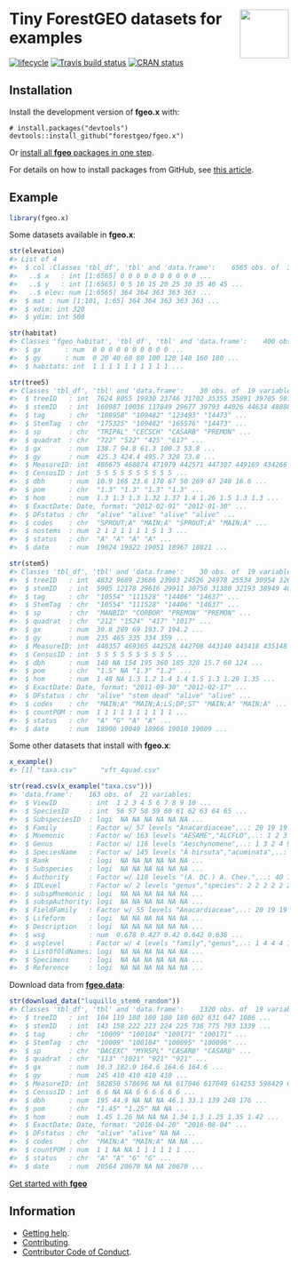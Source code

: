 
<!-- README.md is generated from README.Rmd. Please edit that file -->

# <img src="https://i.imgur.com/vTLlhbp.png" align="right" height=88 /> Tiny ForestGEO datasets for examples

[![lifecycle](https://img.shields.io/badge/lifecycle-experimental-orange.svg)](https://www.tidyverse.org/lifecycle/#experimental)
[![Travis build
status](https://travis-ci.org/forestgeo/fgeo.x.svg?branch=master)](https://travis-ci.org/forestgeo/fgeo.x)
[![CRAN
status](https://www.r-pkg.org/badges/version/fgeo.x)](https://cran.r-project.org/package=fgeo.x)

## Installation

Install the development version of **fgeo.x** with:

    # install.packages("devtools")
    devtools::install_github("forestgeo/fgeo.x")

Or [install all **fgeo** packages in one
step](https://forestgeo.github.io/fgeo/index.html#installation).

For details on how to install packages from GitHub, see [this
article](https://goo.gl/dQKEeg).

## Example

``` r
library(fgeo.x)
```

Some datasets available in **fgeo.x**:

``` r
str(elevation)
#> List of 4
#>  $ col :Classes 'tbl_df', 'tbl' and 'data.frame':    6565 obs. of  3 variables:
#>   ..$ x   : int [1:6565] 0 0 0 0 0 0 0 0 0 0 ...
#>   ..$ y   : int [1:6565] 0 5 10 15 20 25 30 35 40 45 ...
#>   ..$ elev: num [1:6565] 364 364 363 363 363 ...
#>  $ mat : num [1:101, 1:65] 364 364 363 363 363 ...
#>  $ xdim: int 320
#>  $ ydim: int 500

str(habitat)
#> Classes 'fgeo_habitat', 'tbl_df', 'tbl' and 'data.frame':    400 obs. of  3 variables:
#>  $ gx      : num  0 0 0 0 0 0 0 0 0 0 ...
#>  $ gy      : num  0 20 40 60 80 100 120 140 160 180 ...
#>  $ habitats: int  1 1 1 1 1 1 1 1 1 1 ...

str(tree5)
#> Classes 'tbl_df', 'tbl' and 'data.frame':    30 obs. of  19 variables:
#>  $ treeID   : int  7624 8055 19930 23746 31702 35355 35891 39705 50184 57380 ...
#>  $ stemID   : int  160987 10036 117849 29677 39793 44026 44634 48888 60798 155867 ...
#>  $ tag      : chr  "108958" "109482" "123493" "14473" ...
#>  $ StemTag  : chr  "175325" "109482" "165576" "14473" ...
#>  $ sp       : chr  "TRIPAL" "CECSCH" "CASARB" "PREMON" ...
#>  $ quadrat  : chr  "722" "522" "425" "617" ...
#>  $ gx       : num  138.7 94.8 61.3 100.3 53.8 ...
#>  $ gy       : num  425.3 424.4 495.7 328 73.8 ...
#>  $ MeasureID: int  486675 468874 471979 442571 447307 449169 434266 451067 437645 459427 ...
#>  $ CensusID : int  5 5 5 5 5 5 5 5 5 5 ...
#>  $ dbh      : num  10.9 165 23.6 170 67 50 269 67 240 16.6 ...
#>  $ pom      : chr  "1.3" "1.3" "1.3" "1.3" ...
#>  $ hom      : num  1.3 1.3 1.3 1.32 1.37 1.4 1.26 1.5 1.3 1.3 ...
#>  $ ExactDate: Date, format: "2012-02-01" "2012-01-30" ...
#>  $ DFstatus : chr  "alive" "alive" "alive" "alive" ...
#>  $ codes    : chr  "SPROUT;A" "MAIN;A" "SPROUT;A" "MAIN;A" ...
#>  $ nostems  : num  2 1 2 1 1 1 1 5 1 3 ...
#>  $ status   : chr  "A" "A" "A" "A" ...
#>  $ date     : num  19024 19022 19051 18967 18821 ...

str(stem5)
#> Classes 'tbl_df', 'tbl' and 'data.frame':    30 obs. of  19 variables:
#>  $ treeID   : int  4832 9689 23686 23903 24526 24978 25534 30954 32644 34407 ...
#>  $ stemID   : int  5905 12178 29616 29911 30750 31380 32193 38949 40902 42945 ...
#>  $ tag      : chr  "10554" "111528" "14406" "14637" ...
#>  $ StemTag  : chr  "10554" "111528" "14406" "14637" ...
#>  $ sp       : chr  "MANBID" "CORBOR" "PREMON" "PREMON" ...
#>  $ quadrat  : chr  "212" "1524" "417" "1017" ...
#>  $ gx       : num  30.8 289 69 193.7 194.2 ...
#>  $ gy       : num  235 465 335 334 359 ...
#>  $ MeasureID: int  440357 469305 442528 442708 443140 443418 435148 446883 447786 435787 ...
#>  $ CensusID : int  5 5 5 5 5 5 5 5 5 5 ...
#>  $ dbh      : num  148 NA 154 195 360 185 328 15.7 60 124 ...
#>  $ pom      : chr  "1.5" NA "1.3" "1.2" ...
#>  $ hom      : num  1.48 NA 1.3 1.2 1.4 1.4 1.5 1.3 1.29 1.35 ...
#>  $ ExactDate: Date, format: "2011-09-30" "2012-02-17" ...
#>  $ DFstatus : chr  "alive" "stem dead" "alive" "alive" ...
#>  $ codes    : chr  "MAIN;A" "MAIN;A;LS;DP;ST" "MAIN;A" "MAIN;A" ...
#>  $ countPOM : num  1 1 1 1 1 1 1 1 1 1 ...
#>  $ status   : chr  "A" "G" "A" "A" ...
#>  $ date     : num  18900 19040 18966 19010 19009 ...
```

Some other datasets that install with **fgeo.x**:

``` r
x_example()
#> [1] "taxa.csv"      "vft_4quad.csv"

str(read.csv(x_example("taxa.csv")))
#> 'data.frame':    163 obs. of  21 variables:
#>  $ ViewID        : int  1 2 3 4 5 6 7 8 9 10 ...
#>  $ SpeciesID     : int  56 57 58 59 60 61 62 63 64 65 ...
#>  $ SubspeciesID  : logi  NA NA NA NA NA NA ...
#>  $ Family        : Factor w/ 57 levels "Anacardiaceae",..: 20 19 19 22 44 31 30 24 51 16 ...
#>  $ Mnemonic      : Factor w/ 163 levels "AESAME","ALCFLO",..: 1 2 3 4 5 6 7 8 9 10 ...
#>  $ Genus         : Factor w/ 116 levels "Aeschynomene",..: 1 3 2 4 99 5 6 7 8 9 ...
#>  $ SpeciesName   : Factor w/ 145 levels "Â hirsuta","acuminata",..: 10 48 71 66 91 54 6 97 101 132 ...
#>  $ Rank          : logi  NA NA NA NA NA NA ...
#>  $ Subspecies    : logi  NA NA NA NA NA NA ...
#>  $ Authority     : Factor w/ 110 levels "(A. DC.) A. Chev.",..: 40 10 106 65 63 107 37 52 86 7 ...
#>  $ IDLevel       : Factor w/ 2 levels "genus","species": 2 2 2 2 2 2 2 2 2 2 ...
#>  $ subspMnemonic : logi  NA NA NA NA NA NA ...
#>  $ subspAuthority: logi  NA NA NA NA NA NA ...
#>  $ FieldFamily   : Factor w/ 55 levels "Anacardiaceae",..: 20 19 19 20 40 30 29 22 47 16 ...
#>  $ Lifeform      : logi  NA NA NA NA NA NA ...
#>  $ Description   : logi  NA NA NA NA NA NA ...
#>  $ wsg           : num  0.678 0.427 0.42 0.642 0.636 ...
#>  $ wsglevel      : Factor w/ 4 levels "family","genus",..: 1 4 4 4 1 4 4 4 4 4 ...
#>  $ ListOfOldNames: logi  NA NA NA NA NA NA ...
#>  $ Specimens     : logi  NA NA NA NA NA NA ...
#>  $ Reference     : logi  NA NA NA NA NA NA ...
```

Download data from
[**fgeo.data**](https://forestgeo.github.io/fgeo.data/):

``` r
str(download_data("luquillo_stem6_random"))
#> Classes 'tbl_df', 'tbl' and 'data.frame':    1320 obs. of  19 variables:
#>  $ treeID   : int  104 119 180 180 180 180 602 631 647 1086 ...
#>  $ stemID   : int  143 158 222 223 224 225 736 775 793 1339 ...
#>  $ tag      : chr  "10009" "100104" "100171" "100171" ...
#>  $ StemTag  : chr  "10009" "100104" "100095" "100096" ...
#>  $ sp       : chr  "DACEXC" "MYRSPL" "CASARB" "CASARB" ...
#>  $ quadrat  : chr  "113" "1021" "921" "921" ...
#>  $ gx       : num  10.3 182.9 164.6 164.6 164.6 ...
#>  $ gy       : num  245 410 410 410 410 ...
#>  $ MeasureID: int  582850 578696 NA NA 617046 617049 614253 598429 614211 603131 ...
#>  $ CensusID : int  6 6 NA NA 6 6 6 6 6 6 ...
#>  $ dbh      : num  195 44.9 NA NA NA 46.1 33.1 139 248 176 ...
#>  $ pom      : chr  "1.45" "1.25" NA NA ...
#>  $ hom      : num  1.45 1.26 NA NA NA 1.34 1.3 1.25 1.35 1.42 ...
#>  $ ExactDate: Date, format: "2016-04-20" "2016-08-04" ...
#>  $ DFstatus : chr  "alive" "alive" NA NA ...
#>  $ codes    : chr  "MAIN;A" "MAIN;A" NA NA ...
#>  $ countPOM : num  1 1 NA NA 1 1 1 1 1 1 ...
#>  $ status   : chr  "A" "A" "G" "G" ...
#>  $ date     : num  20564 20670 NA NA 20670 ...
```

[Get started with
**fgeo**](https://forestgeo.github.io/fgeo/articles/fgeo.html)

## Information

  - [Getting help](SUPPORT.md).
  - [Contributing](CONTRIBUTING.md).
  - [Contributor Code of Conduct](CODE_OF_CONDUCT.md).

